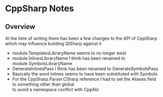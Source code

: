 # CppSharp Notes

## Overview

At the time of writing there has been a few changes to the API of CppSharp which may influence building QtSharp against it

  * module.TemplatesLibraryName seems to no longer exist
  * module.InlinesLibraryName I think has been renamed to module.SymbolsLibraryName
  * GenerateInlinesPass I think has been renamed to GenerateSymbolsPass
  * Basically the word Inlines seems to have been substituted with Symbols
  * For the CppSharp.Parser.CSharp reference I had to set the Aliases field to something other than global <br>
    to avoid a namespace conflict with CppAbi

